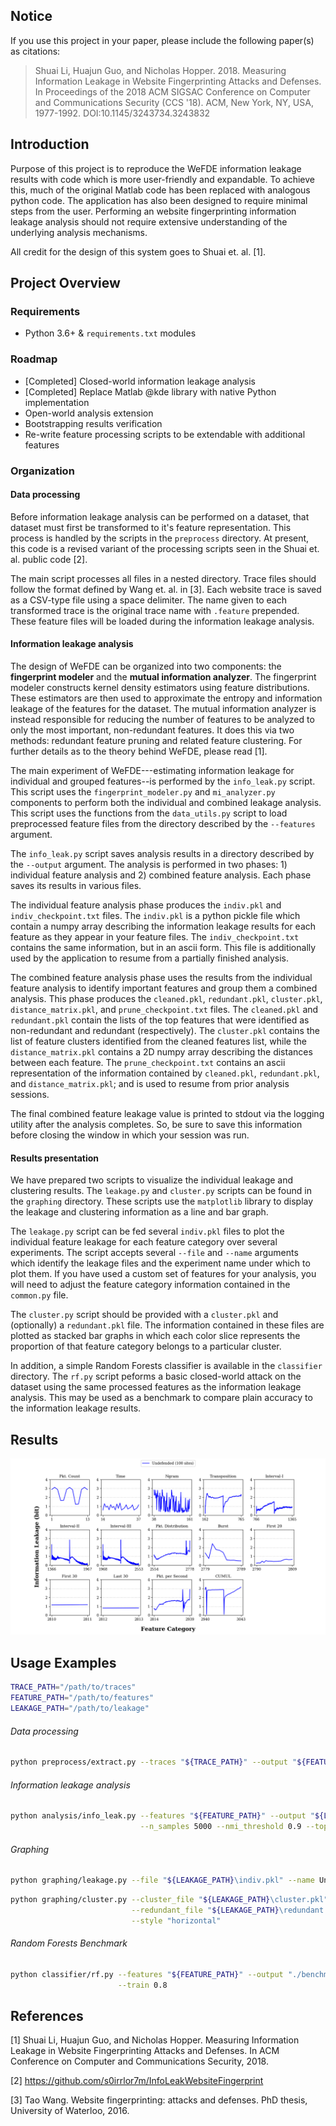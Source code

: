 ## Notice
If you use this project in your paper, please include the following paper(s) as citations:

> Shuai Li, Huajun Guo, and Nicholas Hopper. 2018. Measuring Information Leakage in Website Fingerprinting Attacks and Defenses. In Proceedings of the 2018 ACM SIGSAC Conference on Computer and Communications Security (CCS '18). ACM, New York, NY, USA, 1977-1992. DOI:10.1145/3243734.3243832

## Introduction

Purpose of this project is to reproduce the WeFDE information leakage results with code which is more user-friendly and expandable.
To achieve this, much of the original Matlab code has been replaced with analogous python code.
The application has also been designed to require minimal steps from the user.
Performing an website fingerprinting information leakage analysis should not require extensive understanding of the underlying analysis mechanisms.

All credit for the design of this system goes to Shuai et. al. [1].


## Project Overview

### Requirements

* Python 3.6+ & ``requirements.txt`` modules

### Roadmap

* [Completed] Closed-world information leakage analysis
* [Completed] Replace Matlab @kde library with native Python implementation
* Open-world analysis extension
* Bootstrapping results verification
* Re-write feature processing scripts to be extendable with additional features

### Organization

#### Data processing
Before information leakage analysis can be performed on a dataset, that dataset must first be transformed to it's feature representation.
This process is handled by the scripts in the ``preprocess`` directory.
At present, this code is a revised variant of the processing scripts seen in the Shuai et. al. public code [2].

The main script processes all files in a nested directory.
Trace files should follow the format defined by Wang et. al. in [3].
Each website trace is saved as a CSV-type file using a space delimiter.
The name given to each transformed trace is the original trace name with ``.feature`` prepended.
These feature files will be loaded during the information leakage analysis.

#### Information leakage analysis

The design of WeFDE can be organized into two components: the **fingerprint modeler** and the **mutual information analyzer**.
The fingerprint modeler constructs kernel density estimators using feature distributions. These estimators are then used to approximate the entropy and information leakage of the features for the dataset. 
The mutual information analyzer is instead responsible for reducing the number of features to be analyzed to only the most important, non-redundant features. It does this via two methods: redundant feature pruning and related feature clustering.
For further details as to the theory behind WeFDE, please read [1].

The main experiment of WeFDE---estimating information leakage for individual and grouped features--is performed by the ``info_leak.py`` script. This script uses the ``fingerprint_modeler.py`` and ``mi_analyzer.py`` components to perform both the individual and combined leakage analysis. This script uses the functions from the ``data_utils.py`` script to load preprocessed feature files from the directory described by the ``--features`` argument. 

The ``info_leak.py`` script saves analysis results in a directory described by the ``--output`` argument. The analysis is performed in two phases: 1) individual feature analysis and 2) combined feature analysis. Each phase saves its results in various files. 

The individual feature analysis phase produces the ``indiv.pkl`` and ``indiv_checkpoint.txt`` files. The ``indiv.pkl`` is a python pickle file which contain a numpy array describing the information leakage results for each feature as they appear in your feature files. The ``indiv_checkpoint.txt`` contains the same information, but in an ascii form. This file is additionally used by the application to resume from a partially finished analysis.

The combined feature analysis phase uses the results from the individual feature analysis to identify important features and group them a combined analysis. This phase produces the ``cleaned.pkl``, ``redundant.pkl``, ``cluster.pkl``, ``distance_matrix.pkl``, and ``prune_checkpoint.txt`` files. The ``cleaned.pkl`` and ``redundant.pkl`` contain the lists of the top features that were identified as non-redundant and redundant (respectively). The ``cluster.pkl`` contains the list of feature clusters identified from the cleaned features list, while the ``distance_matrix.pkl`` contains a 2D numpy array describing the distances between each feature. The ``prune_checkpoint.txt`` contains an ascii representation of the information contained by ``cleaned.pkl``, ``redundant.pkl``, and ``distance_matrix.pkl``; and is used to resume from prior analysis sessions.

The final combined feature leakage value is printed to stdout via the logging utility after the analysis completes. So, be sure to save this information before closing the window in which your session was run. 

#### Results presentation

We have prepared two scripts to visualize the individual leakage and clustering results. The ``leakage.py`` and ``cluster.py`` scripts can be found in the ``graphing`` directory. These scripts use the ``matplotlib`` library to display the leakage and clustering information as a line and bar graph. 

The ``leakage.py`` script can be fed several ``indiv.pkl`` files to plot the individual feature leakage for each feature category over several experiments. The script accepts several ``--file`` and ``--name`` arguments which identify the leakage files and the experiment name under which to plot them. If you have used a custom set of features for your analysis, you will need to adjust the feature category information contained in the ``common.py`` file. 

The ``cluster.py`` script should be provided with a ``cluster.pkl`` and (optionally) a ``redundant.pkl`` file. The information contained in these files are plotted as stacked bar graphs in which each color slice represents the proportion of that feature category belongs to a particular cluster. 

In addition, a simple Random Forests classifier is available in the ``classifier`` directory. The ``rf.py`` script peforms a basic closed-world attack on the dataset using the same processed features as the information leakage analysis. This may be used as a benchmark to compare plain accuracy to the information leakage results.

## Results

![Information leakage of individual features in a 100 site world size.](leakage.png)


## Usage Examples

```bash
TRACE_PATH="/path/to/traces"
FEATURE_PATH="/path/to/features"
LEAKAGE_PATH="/path/to/leakage"
```

###### Data processing

```bash
python preprocess/extract.py --traces "${TRACE_PATH}" --output "${FEATURE_PATH}"
```

###### Information leakage analysis

```bash
python analysis/info_leak.py --features "${FEATURE_PATH}" --output "${LEAKAGE_PATH}" \
                             --n_samples 5000 --nmi_threshold 0.9 --topn 100 --n_procs 8
```

###### Graphing

```bash
python graphing/leakage.py --file "${LEAKAGE_PATH}\indiv.pkl" --name Undefended
```

```bash
python graphing/cluster.py --cluster_file "${LEAKAGE_PATH}\cluster.pkl" \
                           --redundant_file "${LEAKAGE_PATH}\redundant.pkl" \
                           --style "horizontal"
```

###### Random Forests Benchmark

```bash
python classifier/rf.py --features "${FEATURE_PATH}" --output "./benchmark.txt" \
                        --train 0.8
```

## References
[1] Shuai Li, Huajun Guo, and Nicholas Hopper. Measuring Information Leakage in Website Fingerprinting Attacks and Defenses. In ACM Conference on Computer and Communications Security, 2018.

[2] https://github.com/s0irrlor7m/InfoLeakWebsiteFingerprint

[3] Tao Wang. Website fingerprinting: attacks and defenses. PhD thesis, University of Waterloo, 2016.
